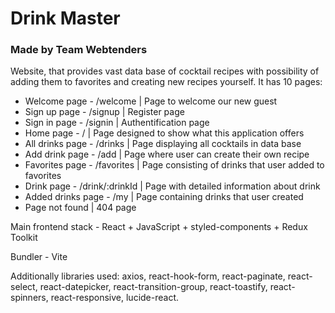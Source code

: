# Drink Master

### Made by Team Webtenders

Website, that provides vast data base of cocktail recipes with possibility of adding them to favorites and creating new recipes yourself.
It has 10 pages:

- Welcome page - /welcome | Page to welcome our new guest
- Sign up page - /signup | Register page
- Sign in page - /signin | Authentification page
- Home page - / | Page designed to show what this application offers
- All drinks page - /drinks | Page displaying all cocktails in data base
- Add drink page - /add | Page where user can create their own recipe
- Favorites page - /favorites | Page consisting of drinks that user added to favorites
- Drink page - /drink/:drinkId | Page with detailed information about drink
- Added drinks page - /my | Page containing drinks that user created
- Page not found | 404 page

Main frontend stack - React + JavaScript + styled-components + Redux Toolkit

Bundler - Vite

Additionally libraries used: axios, react-hook-form, react-paginate, react-select,  react-datepicker, react-transition-group, react-toastify, react-spinners, react-responsive, lucide-react.
